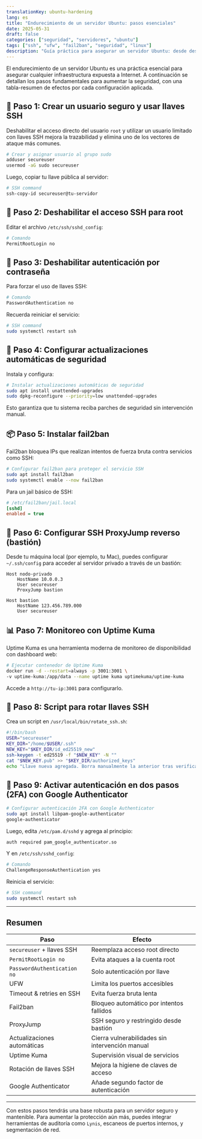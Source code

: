 ```yaml
---
translationKey: ubuntu-hardening
lang: es
title: "Endurecimiento de un servidor Ubuntu: pasos esenciales"
date: 2025-05-31
draft: false
categories: ["seguridad", "servidores", "ubuntu"]
tags: ["ssh", "ufw", "fail2ban", "seguridad", "linux"]
description: "Guía práctica para asegurar un servidor Ubuntu: desde deshabilitar el acceso root hasta configurar un ProxyJump reverso y autenticación en dos pasos."
---
```


El endurecimiento de un servidor Ubuntu es una práctica esencial para asegurar cualquier infraestructura expuesta a Internet. A continuación se detallan los pasos fundamentales para aumentar la seguridad, con una tabla-resumen de efectos por cada configuración aplicada.

## 🔐 Paso 1: Crear un usuario seguro y usar llaves SSH

Deshabilitar el acceso directo del usuario `root` y utilizar un usuario limitado con llaves SSH mejora la trazabilidad y elimina uno de los vectores de ataque más comunes.

```bash
# Crear y asignar usuario al grupo sudo
adduser secureuser
usermod -aG sudo secureuser
```

Luego, copiar tu llave pública al servidor:

```bash
# SSH command
ssh-copy-id secureuser@tu-servidor
```

## 🔐 Paso 2: Deshabilitar el acceso SSH para root

Editar el archivo `/etc/ssh/sshd_config`:

```bash
# Comando
PermitRootLogin no
```

## 🔐 Paso 3: Deshabilitar autenticación por contraseña

Para forzar el uso de llaves SSH:

```bash
# Comando
PasswordAuthentication no
```

Recuerda reiniciar el servicio:

```bash
# SSH command
sudo systemctl restart ssh
```

## 🔁 Paso 4: Configurar actualizaciones automáticas de seguridad

Instala y configura:

```bash
# Instalar actualizaciones automáticas de seguridad
sudo apt install unattended-upgrades
sudo dpkg-reconfigure --priority=low unattended-upgrades
```

Esto garantiza que tu sistema reciba parches de seguridad sin intervención manual.

## 📦 Paso 5: Instalar fail2ban

Fail2ban bloquea IPs que realizan intentos de fuerza bruta contra servicios como SSH:

```bash
# Configurar fail2ban para proteger el servicio SSH
sudo apt install fail2ban
sudo systemctl enable --now fail2ban
```

Para un jail básico de SSH:

```ini
# /etc/fail2ban/jail.local
[sshd]
enabled = true
```

## 🔄 Paso 6: Configurar SSH ProxyJump reverso (bastión)

Desde tu máquina local (por ejemplo, tu Mac), puedes configurar `~/.ssh/config` para acceder al servidor privado a través de un bastión:

```ssh
Host nodo-privado
    HostName 10.0.0.3
    User secureuser
    ProxyJump bastion

Host bastion
    HostName 123.456.789.000
    User secureuser
```

## 📊 Paso 7: Monitoreo con Uptime Kuma

Uptime Kuma es una herramienta moderna de monitoreo de disponibilidad con dashboard web:

```bash
# Ejecutar contenedor de Uptime Kuma
docker run -d --restart=always -p 3001:3001 \
-v uptime-kuma:/app/data --name uptime kuma uptimekuma/uptime-kuma
```

Accede a `http://tu-ip:3001` para configurarlo.

## 📜 Paso 8: Script para rotar llaves SSH

Crea un script en `/usr/local/bin/rotate_ssh.sh`:

```bash
#!/bin/bash
USER="secureuser"
KEY_DIR="/home/$USER/.ssh"
NEW_KEY="$KEY_DIR/id_ed25519_new"
ssh-keygen -t ed25519 -f "$NEW_KEY" -N ""
cat "$NEW_KEY.pub" >> "$KEY_DIR/authorized_keys"
echo "Llave nueva agregada. Borra manualmente la anterior tras verificar acceso."
```

## 🔐 Paso 9: Activar autenticación en dos pasos (2FA) con Google Authenticator

```bash
# Configurar autenticación 2FA con Google Authenticator
sudo apt install libpam-google-authenticator
google-authenticator
```

Luego, edita `/etc/pam.d/sshd` y agrega al principio:

```
auth required pam_google_authenticator.so
```

Y en `/etc/ssh/sshd_config`:

```bash
# Comando
ChallengeResponseAuthentication yes
```

Reinicia el servicio:

```bash
# SSH command
sudo systemctl restart ssh
```

---

## Resumen

| Paso                            | Efecto                                                     |
|---------------------------------|------------------------------------------------------------|
| `secureuser` + llaves SSH       | Reemplaza acceso root directo                              |
| `PermitRootLogin no`            | Evita ataques a la cuenta root                             |
| `PasswordAuthentication no`     | Solo autenticación por llave                               |
| UFW                             | Limita los puertos accesibles                              |
| Timeout & retries en SSH        | Evita fuerza bruta lenta                                   |
| Fail2ban                        | Bloqueo automático por intentos fallidos                   |
| ProxyJump                       | SSH seguro y restringido desde bastión                     |
| Actualizaciones automáticas     | Cierra vulnerabilidades sin intervención manual            |
| Uptime Kuma                     | Supervisión visual de servicios                            |
| Rotación de llaves SSH          | Mejora la higiene de claves de acceso                      |
| Google Authenticator            | Añade segundo factor de autenticación                      |

---

Con estos pasos tendrás una base robusta para un servidor seguro y mantenible. Para aumentar la protección aún más, puedes integrar herramientas de auditoría como `Lynis`, escaneos de puertos internos, y segmentación de red.